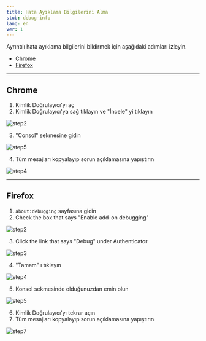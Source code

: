 ```yaml
---
title: Hata Ayıklama Bilgilerini Alma
stub: debug-info
lang: en
ver: 1
---
```


Ayrıntılı hata ayıklama bilgilerini bildirmek için aşağıdaki adımları izleyin.

- [Chrome](#chrome)
- [Firefox](#firefox)

* * *

## Chrome

1. Kimlik Doğrulayıcı'yı aç
2. Kimlik Doğrulayıcı'ya sağ tıklayın ve "İncele" yi tıklayın

![step2](/assets/debugging-screenshots/chrome/step2.PNG)

3. "Consol" sekmesine gidin

![step5](/assets/debugging-screenshots/chrome/step3.PNG)

4. Tüm mesajları kopyalayıp sorun açıklamasına yapıştırın

![step4](/assets/debugging-screenshots/chrome/step4.PNG)

* * *

## Firefox

1. `about:debugging` sayfasına gidin
2. Check the box that says "Enable add-on debugging"

![step2](/assets/debugging-screenshots/firefox/step2.PNG)

3. Click the link that says "Debug" under Authenticator 

![step3](/assets/debugging-screenshots/firefox/step3.PNG)

4. "Tamam" ı tıklayın

![step4](/assets/debugging-screenshots/firefox/step4.PNG)

5. Konsol sekmesinde olduğunuzdan emin olun

![step5](/assets/debugging-screenshots/firefox/step5.PNG)

6. Kimlik Doğrulayıcı'yı tekrar açın
7. Tüm mesajları kopyalayıp sorun açıklamasına yapıştırın

![step7](/assets/debugging-screenshots/firefox/step7.PNG)
